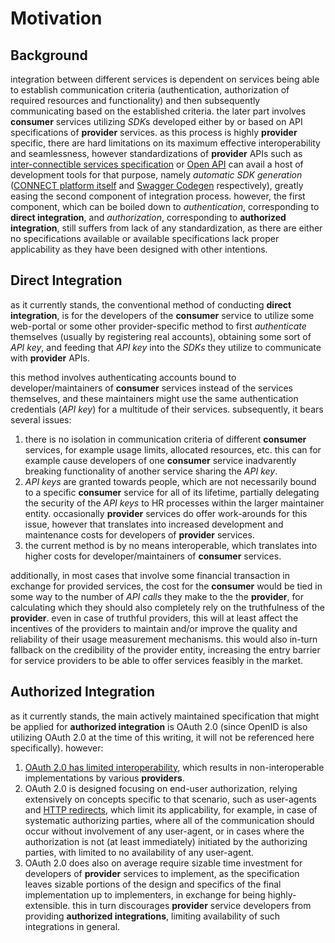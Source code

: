 # Motivation

## Background

integration between different services is dependent on services being able to establish communication criteria
(authentication, authorization of required resources and functionality)
and then subsequently communicating based on the established criteria. the later part involves **consumer** services
utilizing *SDK*s developed either by or based on API specifications of **provider** services. as this process is highly
**provider** specific, there are hard limitations on its maximum effective interoperability and seamlessness,
however standardizations of **provider** APIs such as
[inter-connectible services specification](https://github.com/CONNECT-platform/connect-platform/blob/master/INTERCONNECTIBILITY.md)
or [Open API](https://github.com/OAI/OpenAPI-Specification/blob/master/versions/3.0.0.md)
can avail a host of development tools for that purpose, namely _automatic SDK generation_ ([CONNECT platform itself](https://github.com/CONNECT-platform/connect-platform) and [Swagger Codegen](https://swagger.io/tools/swagger-codegen/) respectively), greatly easing the second component of integration process. however, the first component, which can be boiled down to _authentication_, corresponding to **direct integration**, and _authorization_, corresponding to **authorized integration**, still suffers from lack of any standardization, as there are either no specifications available or available specifications lack proper applicability as they have been designed with other intentions.

## Direct Integration

as it currently stands, the conventional method of conducting **direct integration**, is for the developers of the **consumer** service to utilize some web-portal or some other provider-specific method to first _authenticate_ themselves (usually by registering real accounts), obtaining some sort of _API key_, and feeding that _API key_ into the *SDKs* they utilize to communicate with **provider** APIs.

this method involves authenticating accounts bound to developer/maintainers of **consumer** services instead of the services themselves, and these maintainers might use the same authentication credentials (_API key_) for a multitude of their services. subsequently, it bears several issues:

1. there is no isolation in communication criteria of different **consumer** services, for example usage limits, allocated resources, etc. this can for example cause developers of one **consumer** service inadvarently breaking functionality of another service sharing the _API key_.
1. *API keys* are granted towards people, which are not necessarily bound to a specific **consumer** service for all of its lifetime, partially delegating the security of the *API keys* to HR processes within the larger maintainer entity. occasionally **provider** services do offer work-arounds for this issue, however that translates into increased development and maintenance costs for developers of **provider** services.
1. the current method is by no means interoperable, which translates into higher costs for developer/maintainers of **consumer** services.

additionally, in most cases that involve some financial transaction in exchange for provided services, the cost for the **consumer** would be tied in some way to the number of _API calls_ they make to the the **provider**, for calculating which they should also completely rely on the truthfulness of the **provider**. even in case of truthful providers, this will at least affect the incentives of the providers to maintain and/or improve the quality and reliability of their usage measurement mechanisms. this would also in-turn fallback on the credibility of the provider entity, increasing the entry barrier for service providers to be able to offer services feasibly in the market.

## Authorized Integration

as it currently stands, the main actively maintained specification that might be applied for **authorized integration** is OAuth 2.0 (since OpenID is also utilizing OAuth 2.0 at the time of this writing, it will not be referenced here specifically). however:

1. [OAuth 2.0 has limited interoperability](https://tools.ietf.org/html/rfc6749#section-1.8), which results in non-interoperable implementations by various **providers**.
1. OAuth 2.0 is designed focusing on end-user authorization, relying extensively on concepts specific to that scenario, such as user-agents and [HTTP redirects](https://tools.ietf.org/html/rfc6749#section-1.7), which limit its applicability, for example, in case of systematic authorizing parties, where all of the communication should occur without involvement of any user-agent, or in cases where the authorization is not (at least immediately) initiated by the authorizing parties, with limited to no availability of any user-agent.
1. OAuth 2.0 does also on average require sizable time investment for developers of **provider** services to implement, as the specification leaves sizable portions of the design and specifics of the final implementation up to implementers, in exchange for being highly-extensible. this in turn discourages **provider** service developers from providing **authorized integrations**, limiting availability of such integrations in general.
